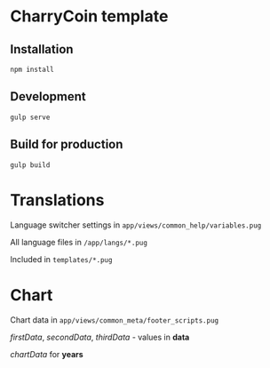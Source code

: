 # CharryCoin template

## Installation
`npm install`

## Development
`gulp serve`

## Build for production
`gulp build`

# Translations

Language switcher settings in `app/views/common_help/variables.pug`

All language files in `/app/langs/*.pug`

Included in `templates/*.pug`

# Chart

Chart data in `app/views/common_meta/footer_scripts.pug`

*firstData*, *secondData*, *thirdData* - values in **data**

*chartData* for **years**
